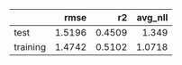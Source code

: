 |          |   rmse |     r2 |   avg_nll |
|:---------|-------:|-------:|----------:|
| test     | 1.5196 | 0.4509 |    1.349  |
| training | 1.4742 | 0.5102 |    1.0718 |